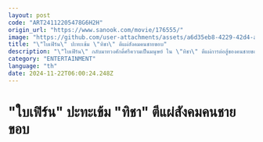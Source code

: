 ```yaml
---
layout: post
code: "ART24112205478G6H2H"
origin_url: "https://www.sanook.com/movie/176555/"
image: "https://github.com/user-attachments/assets/a6d35eb8-4229-42d4-aa43-bf542a2ce79d"
title: "\"ใบเฟิร์น\" ปะทะเข้ม \"ทิชา\" ตีแผ่สังคมคนชายขอบ"
description: "\"ใบเฟิร์น\" กลับมาทวงศักดิ์ศรีความเป็นมนุษย์ ใน \"ทิชา\" ตีแผ่การต่อสู้ของคนชายขอบที่เต็มไปด้วยการแบ่งชนชั้นทางสังคม จนนำมาซึ่งความอยุติธรรม"
category: "ENTERTAINMENT"
language: "th"
date: 2024-11-22T06:00:24.248Z
---
```


# "ใบเฟิร์น" ปะทะเข้ม "ทิชา" ตีแผ่สังคมคนชายขอบ